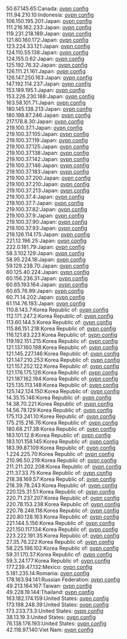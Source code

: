 50.67.145.65:Canada: [ovpn config](vpn/50_67_145_65.ovpn)  
111.94.210.10:Indonesia: [ovpn config](vpn/111_94_210_10.ovpn)  
106.150.195.201:Japan: [ovpn config](vpn/106_150_195_201.ovpn)  
111.216.162.233:Japan: [ovpn config](vpn/111_216_162_233.ovpn)  
119.231.218.189:Japan: [ovpn config](vpn/119_231_218_189.ovpn)  
121.80.160.172:Japan: [ovpn config](vpn/121_80_160_172.ovpn)  
123.224.33.121:Japan: [ovpn config](vpn/123_224_33_121.ovpn)  
124.110.55.138:Japan: [ovpn config](vpn/124_110_55_138.ovpn)  
124.155.0.62:Japan: [ovpn config](vpn/124_155_0_62.ovpn)  
125.192.76.32:Japan: [ovpn config](vpn/125_192_76_32.ovpn)  
126.111.21.161:Japan: [ovpn config](vpn/126_111_21_161.ovpn)  
126.147.250.163:Japan: [ovpn config](vpn/126_147_250_163.ovpn)  
147.192.114.237:Japan: [ovpn config](vpn/147_192_114_237.ovpn)  
153.189.195.1:Japan: [ovpn config](vpn/153_189_195_1.ovpn)  
153.226.230.188:Japan: [ovpn config](vpn/153_226_230_188.ovpn)  
163.58.101.71:Japan: [ovpn config](vpn/163_58_101_71.ovpn)  
180.145.138.213:Japan: [ovpn config](vpn/180_145_138_213.ovpn)  
180.198.87.246:Japan: [ovpn config](vpn/180_198_87_246.ovpn)  
217.178.8.30:Japan: [ovpn config](vpn/217_178_8_30.ovpn)  
219.100.37.1:Japan: [ovpn config](vpn/219_100_37_1.ovpn)  
219.100.37.105:Japan: [ovpn config](vpn/219_100_37_105.ovpn)  
219.100.37.119:Japan: [ovpn config](vpn/219_100_37_119.ovpn)  
219.100.37.125:Japan: [ovpn config](vpn/219_100_37_125.ovpn)  
219.100.37.138:Japan: [ovpn config](vpn/219_100_37_138.ovpn)  
219.100.37.142:Japan: [ovpn config](vpn/219_100_37_142.ovpn)  
219.100.37.146:Japan: [ovpn config](vpn/219_100_37_146.ovpn)  
219.100.37.183:Japan: [ovpn config](vpn/219_100_37_183.ovpn)  
219.100.37.200:Japan: [ovpn config](vpn/219_100_37_200.ovpn)  
219.100.37.210:Japan: [ovpn config](vpn/219_100_37_210.ovpn)  
219.100.37.213:Japan: [ovpn config](vpn/219_100_37_213.ovpn)  
219.100.37.4:Japan: [ovpn config](vpn/219_100_37_4.ovpn)  
219.100.37.7:Japan: [ovpn config](vpn/219_100_37_7.ovpn)  
219.100.37.82:Japan: [ovpn config](vpn/219_100_37_82.ovpn)  
219.100.37.9:Japan: [ovpn config](vpn/219_100_37_9.ovpn)  
219.100.37.90:Japan: [ovpn config](vpn/219_100_37_90.ovpn)  
219.100.37.93:Japan: [ovpn config](vpn/219_100_37_93.ovpn)  
219.126.114.175:Japan: [ovpn config](vpn/219_126_114_175.ovpn)  
221.12.196.25:Japan: [ovpn config](vpn/221_12_196_25.ovpn)  
222.0.181.79:Japan: [ovpn config](vpn/222_0_181_79.ovpn)  
58.3.102.129:Japan: [ovpn config](vpn/58_3_102_129.ovpn)  
58.95.224.18:Japan: [ovpn config](vpn/58_95_224_18.ovpn)  
59.129.238.70:Japan: [ovpn config](vpn/59_129_238_70.ovpn)  
60.125.40.224:Japan: [ovpn config](vpn/60_125_40_224.ovpn)  
60.156.236.31:Japan: [ovpn config](vpn/60_156_236_31.ovpn)  
60.65.193.164:Japan: [ovpn config](vpn/60_65_193_164.ovpn)  
60.65.76.99:Japan: [ovpn config](vpn/60_65_76_99.ovpn)  
60.71.14.202:Japan: [ovpn config](vpn/60_71_14_202.ovpn)  
61.114.76.193:Japan: [ovpn config](vpn/61_114_76_193.ovpn)  
110.8.143.7:Korea Republic of: [ovpn config](vpn/110_8_143_7.ovpn)  
112.171.247.2:Korea Republic of: [ovpn config](vpn/112_171_247_2.ovpn)  
113.60.144.5:Korea Republic of: [ovpn config](vpn/113_60_144_5.ovpn)  
115.86.151.218:Korea Republic of: [ovpn config](vpn/115_86_151_218.ovpn)  
116.121.83.223:Korea Republic of: [ovpn config](vpn/116_121_83_223.ovpn)  
119.192.151.215:Korea Republic of: [ovpn config](vpn/119_192_151_215.ovpn)  
121.137.160.198:Korea Republic of: [ovpn config](vpn/121_137_160_198.ovpn)  
121.145.227.146:Korea Republic of: [ovpn config](vpn/121_145_227_146.ovpn)  
121.147.210.253:Korea Republic of: [ovpn config](vpn/121_147_210_253.ovpn)  
121.157.252.122:Korea Republic of: [ovpn config](vpn/121_157_252_122.ovpn)  
121.176.175.126:Korea Republic of: [ovpn config](vpn/121_176_175_126.ovpn)  
121.187.162.194:Korea Republic of: [ovpn config](vpn/121_187_162_194.ovpn)  
125.135.113.148:Korea Republic of: [ovpn config](vpn/125_135_113_148.ovpn)  
125.142.124.150:Korea Republic of: [ovpn config](vpn/125_142_124_150.ovpn)  
14.35.15.146:Korea Republic of: [ovpn config](vpn/14_35_15_146.ovpn)  
14.38.70.221:Korea Republic of: [ovpn config](vpn/14_38_70_221.ovpn)  
14.56.78.129:Korea Republic of: [ovpn config](vpn/14_56_78_129.ovpn)  
175.113.241.10:Korea Republic of: [ovpn config](vpn/175_113_241_10.ovpn)  
175.215.216.76:Korea Republic of: [ovpn config](vpn/175_215_216_76.ovpn)  
180.68.217.38:Korea Republic of: [ovpn config](vpn/180_68_217_38.ovpn)  
183.101.12.8:Korea Republic of: [ovpn config](vpn/183_101_12_8.ovpn)  
183.101.158.145:Korea Republic of: [ovpn config](vpn/183_101_158_145.ovpn)  
183.99.87.109:Korea Republic of: [ovpn config](vpn/183_99_87_109.ovpn)  
1.224.225.70:Korea Republic of: [ovpn config](vpn/1_224_225_70.ovpn)  
210.96.50.219:Korea Republic of: [ovpn config](vpn/210_96_50_219.ovpn)  
211.211.202.208:Korea Republic of: [ovpn config](vpn/211_211_202_208.ovpn)  
211.37.33.75:Korea Republic of: [ovpn config](vpn/211_37_33_75.ovpn)  
218.38.169.57:Korea Republic of: [ovpn config](vpn/218_38_169_57.ovpn)  
218.39.78.243:Korea Republic of: [ovpn config](vpn/218_39_78_243.ovpn)  
220.125.31.51:Korea Republic of: [ovpn config](vpn/220_125_31_51.ovpn)  
220.71.237.207:Korea Republic of: [ovpn config](vpn/220_71_237_207.ovpn)  
220.78.153.238:Korea Republic of: [ovpn config](vpn/220_78_153_238.ovpn)  
220.78.248.118:Korea Republic of: [ovpn config](vpn/220_78_248_118.ovpn)  
220.80.128.163:Korea Republic of: [ovpn config](vpn/220_80_128_163.ovpn)  
221.144.5.156:Korea Republic of: [ovpn config](vpn/221_144_5_156.ovpn)  
221.150.117.134:Korea Republic of: [ovpn config](vpn/221_150_117_134.ovpn)  
223.222.191.35:Korea Republic of: [ovpn config](vpn/223_222_191_35.ovpn)  
27.35.76.222:Korea Republic of: [ovpn config](vpn/27_35_76_222.ovpn)  
58.225.196.102:Korea Republic of: [ovpn config](vpn/58_225_196_102.ovpn)  
59.31.170.37:Korea Republic of: [ovpn config](vpn/59_31_170_37.ovpn)  
59.3.24.177:Korea Republic of: [ovpn config](vpn/59_3_24_177.ovpn)  
177.239.47.132:Mexico: [ovpn config](vpn/177_239_47_132.ovpn)  
5.181.235.14:Romania: [ovpn config](vpn/5_181_235_14.ovpn)  
178.163.94.141:Russian Federation: [ovpn config](vpn/178_163_94_141.ovpn)  
49.213.184.167:Taiwan: [ovpn config](vpn/49_213_184_167.ovpn)  
49.228.19.144:Thailand: [ovpn config](vpn/49_228_19_144.ovpn)  
163.182.174.159:United States: [ovpn config](vpn/163_182_174_159.ovpn)  
173.198.248.39:United States: [ovpn config](vpn/173_198_248_39.ovpn)  
173.233.73.3:United States: [ovpn config](vpn/173_233_73_3.ovpn)  
38.13.19.3:United States: [ovpn config](vpn/38_13_19_3.ovpn)  
76.138.176.193:United States: [ovpn config](vpn/76_138_176_193.ovpn)  
42.118.97.140:Viet Nam: [ovpn config](vpn/42_118_97_140.ovpn)  
